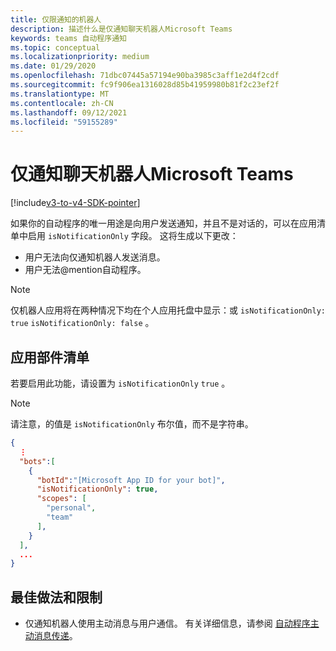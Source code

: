 ```yaml
---
title: 仅限通知的机器人
description: 描述什么是仅通知聊天机器人Microsoft Teams
keywords: teams 自动程序通知
ms.topic: conceptual
ms.localizationpriority: medium
ms.date: 01/29/2020
ms.openlocfilehash: 71dbc07445a57194e90ba3985c3aff1e2d4f2cdf
ms.sourcegitcommit: fc9f906ea1316028d85b41959980b81f2c23ef2f
ms.translationtype: MT
ms.contentlocale: zh-CN
ms.lasthandoff: 09/12/2021
ms.locfileid: "59155289"
---
```

# <a name="notification-only-bots-in-microsoft-teams"></a>仅通知聊天机器人Microsoft Teams

[!include[v3-to-v4-SDK-pointer](~/includes/v3-to-v4-pointer-bots.md)]

如果你的自动程序的唯一用途是向用户发送通知，并且不是对话的，可以在应用清单中启用 `isNotificationOnly` 字段。 这将生成以下更改：

* 用户无法向仅通知机器人发送消息。
* 用户无法@mention自动程序。

> [!NOTE]
> 仅机器人应用将在两种情况下均在个人应用托盘中显示：或 `isNotificationOnly: true` `isNotificationOnly: false` 。

## <a name="app-manifest"></a>应用部件清单

若要启用此功能，请设置为 `isNotificationOnly` `true` 。

> [!NOTE]
> 请注意，的值是 `isNotificationOnly` 布尔值，而不是字符串。

```json
{
  ⋮
  "bots":[
    {
      "botId":"[Microsoft App ID for your bot]",
      "isNotificationOnly": true,
      "scopes": [
        "personal",
        "team"
      ],
    }
  ],
  ...
}
```

## <a name="best-practices-and-limitations"></a>最佳做法和限制

* 仅通知机器人使用主动消息与用户通信。 有关详细信息，请参阅 [自动程序主动消息传递](~/resources/bot-v3/bot-conversations/bots-conv-proactive.md)。
